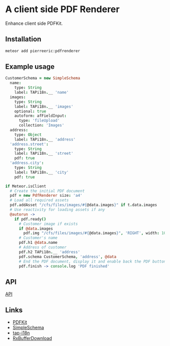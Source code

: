 # A client side PDF Renderer
Enhance client side PDFKit.

## Installation
```bash
meteor add pierreeric:pdfrenderer
```

## Example usage
```coffee
CustomerSchema = new SimpleSchema
  name:
    type: String
    label: TAPi18n.__ 'name'
  images:
    type: String
    label: TAPi18n.__ 'images'
    optional: true
    autoform: afFieldInput:
      type: 'fileUpload'
      collection: 'Images'
  address:
    type: Object
    label: TAPi18n.__ 'address'
  'address.street':
    type: String
    label: TAPi18n.__ 'street'
    pdf: true
  'address.city':
    type: String
    label: TAPi18n.__ 'city'
    pdf: true

if Meteor.isClient
  # Create the initial PDF document
  pdf = new PdfRenderer size: 'a4'
  # Load all required assets
  pdf.addAsset "/cfs/files/images/#{@data.images}" if t.data.images
  # Use reactivity for loading assets if any
  @autorun ->
    if pdf.ready()
      # Customer image if exists
      if @data.images
        pdf.img "/cfs/files/images/#{@data.images}", 'RIGHT', width: 100
      # Customer's name
      pdf.h1 @data.name
      # Address of customer
      pdf.h2 TAPi18n.__ 'address'
      pdf.schema CustomerSchema, 'address', @data
      # End the PDF document, display it and enable back the PDF button
      pdf.finish -> console.log 'PDF finished'  
```

## API
[API](doc/api.md)

## Links
* [PDFKit](http://pdfkit.org/)
* [SimpleSchema](https://github.com/aldeed/meteor-simple-schema)
* [tap-i18n](https://github.com/TAPevents/tap-i18n)
* [RxBufferDownload](https://github.com/PEM--/rxbufferdownload)
